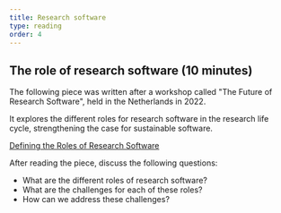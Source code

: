 ```yaml
---
title: Research software
type: reading
order: 4
---
```


## The role of research software (10 minutes)

The following piece was written after a workshop called "The Future of Research Software", held in the Netherlands in 2022.

It explores the different roles for research software in the research life cycle, strengthening the case for sustainable software.

[Defining the Roles of Research Software](https://upstream.force11.org/defining-the-roles-of-research-software/)

After reading the piece, discuss the following questions:

- What are the different roles of research software?
- What are the challenges for each of these roles?
- How can we address these challenges?
